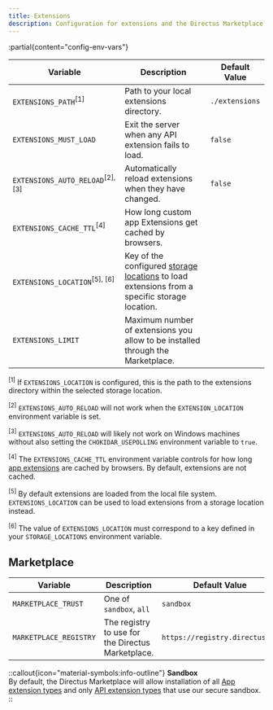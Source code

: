 ```yaml
---
title: Extensions
description: Configuration for extensions and the Directus Marketplace.
---
```


:partial{content="config-env-vars"}

| Variable                               | Description                                                                     | Default Value  |
| -------------------------------------- | ------------------------------------------------------------------------------- | -------------- |
| `EXTENSIONS_PATH`<sup>[1]</sup>        | Path to your local extensions directory.                                        | `./extensions` |
| `EXTENSIONS_MUST_LOAD`                 | Exit the server when any API extension fails to load.                           | `false`        |
| `EXTENSIONS_AUTO_RELOAD`<sup>[2], [3]</sup> | Automatically reload extensions when they have changed.                         | `false`        |
| `EXTENSIONS_CACHE_TTL`<sup>[4]</sup>   | How long custom app Extensions get cached by browsers.                          |                |
| `EXTENSIONS_LOCATION`<sup>[5], [6]</sup>    | Key of the configured [storage locations](/configuration/files) to load extensions from a specific storage location.                         |                |
| `EXTENSIONS_LIMIT`                     | Maximum number of extensions you allow to be installed through the Marketplace. |                |

<sup>[1]</sup> If `EXTENSIONS_LOCATION` is configured, this is the path to the extensions directory within the selected
storage location.

<sup>[2]</sup> `EXTENSIONS_AUTO_RELOAD` will not work when the `EXTENSION_LOCATION` environment variable is set.

<sup>[3]</sup> `EXTENSIONS_AUTO_RELOAD` will likely not work on Windows machines without also setting the `CHOKIDAR_USEPOLLING` environment variable to `true`.

<sup>[4]</sup> The `EXTENSIONS_CACHE_TTL` environment variable controls for how long [app extensions](/guides/extensions/app-extensions) are cached by browsers. By default, extensions are not cached. 

<sup>[5]</sup> By default extensions are loaded from the local file system. `EXTENSIONS_LOCATION` can be used to load extensions from a storage location instead.

<sup>[6]</sup> The value of `EXTENSIONS_LOCATION` must correspond to a key defined in your `STORAGE_LOCATIONS` environment variable.

## Marketplace

| Variable               | Description                                       | Default Value                  |
| ---------------------- | ------------------------------------------------- | ------------------------------ |
| `MARKETPLACE_TRUST`    | One of `sandbox`, `all`                           | `sandbox`                      |
| `MARKETPLACE_REGISTRY` | The registry to use for the Directus Marketplace. | `https://registry.directus.io` |

::callout{icon="material-symbols:info-outline"}
**Sandbox**  
By default, the Directus Marketplace will allow installation of all [App extension types](/guides/extensions/app-extensions) and only [API extension types](/guides/extensions/api-extensions) that use our secure sandbox.
::

